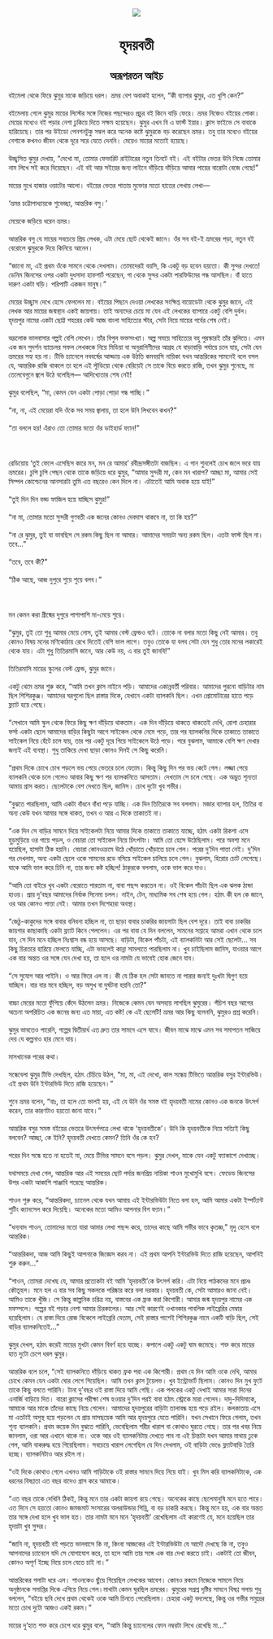 <div align=center> <img src="../../metadata/images/rabibasariya/short-story:-হৃদয়বতী.jpg" align="center" ></div>
<h1 align=center> হৃদয়বতী</h1>
<h2 align=center>অরূপরতন আইচ</h2>
বইমেলা থেকে ফিরে ঝুমুর মাকে জড়িয়ে ধরল। ভ্রমর বেশ অবাকই হলেন, “কী ব্যাপার ঝুমুর, এত খুশি কেন?”<br> <br>বইমেলায় গেলে ঝুমুর মায়ের লিস্টের সঙ্গে নিজের পছন্দেরও প্রচুর বই কিনে বাড়ি ফেরে। ভ্রমর নিজেও বইয়ের পোকা। মেয়ের মধ্যেও বই পড়ার নেশা ঢুকিয়ে দিতে সক্ষম হয়েছেন। ঝুমুর এখন বি এ ফার্স্ট ইয়ার। ক্লাস ফাইভে সে বাবাকে হারিয়েছে। তার পর উইডো পেনশনটুকু সম্বল করে অনেক কষ্টে ঝুমুরকে বড় করেছেন ভ্রমর। তবু তার মধ্যেও বইয়ের নেশাকে কখনও জীবন থেকে দূরে সরে যেতে দেননি। মেয়েও মায়ের মতোই হয়েছে।<br> <br>উচ্ছ্বসিত ঝুমুর দেখায়, “দেখো মা, তোমার ফেভারিট রাইটারের নতুন তিনটে বই। এই বইটার ভেতর উনি নিজে তোমার নাম লিখে সই করে দিয়েছেন। এই বই আর সইয়ের জন্য লাইনে দাঁড়িয়ে দাঁড়িয়ে আমার পায়ের বারোটা বেজে গেছে!”<br> <br>মায়ের মুখে হাজার ওয়াটের আলো। বইয়ের ভেতর পাতায় মুক্তোর মতো হাতের লেখায় লেখা—<br> <br>‘ভ্রমর চট্টোপাধ্যায়কে শুভেচ্ছা, আন্তরিক বসু।’<br> <br>মেয়েকে জড়িয়ে ধরেন ভ্রমর।<br> <br>আন্তরিক বসু যে মায়ের সবচেয়ে প্রিয় লেখক, এটা মেয়ে ছোট থেকেই জানে। ওঁর সব বই-ই ভ্রমরের পড়া, নতুন বই বেরোলে ঝুমুরকে দিয়ে কিনিয়ে আনেন।<br> <br>“জানো মা, এই প্রথম ওঁকে সামনে থেকে দেখলাম। তোমাদেরই বয়সি, কি একটু বড় হবেন হয়তো। কী সুন্দর দেখতে! ডেনিম জিনসের ওপর একটা দুধসাদা হাফশার্ট পরেছেন, গা থেকে সুন্দর একটা পারফিউমের গন্ধ আসছিল। বাঁ হাতে দারুণ একটা ঘড়ি। পরিপাটি একজন মানুষ।”<br> <br>মেয়ের উচ্ছ্বাস দেখে হেসে ফেললেন মা। বইয়ের পিছনে দেওয়া লেখকের সংক্ষিপ্ত বায়োডেটা থেকে ঝুমুর জানে, এই লেখক আর মায়ের জন্মস্থান একই জায়গায়। তাই অন্যদের চেয়ে মা যেন এই লেখকের ব্যাপারে একটু বেশি দুর্বল। হৃদয়পুর নামের একটা ছোট্ট শহরের কেউ আজ বাংলা সাহিত্যের স্টার, সেটা নিয়ে মায়ের গর্বের শেষ নেই।<br> <br>ভদ্রলোক ভালবাসার গল্পই বেশি লেখেন। তাঁর বিপুল ভক্তসংখ্যা। অল্প সময়ে সাহিত্যের বহু পুরস্কারই তাঁর ঝুলিতে। এমন এক জন সুদর্শন ব্যাচেলর সফল লেখককে নিয়ে মিডিয়া বা অনুরাগিণীদের আগ্রহ যে বাড়াবাড়ি পর্যায়ে চলে যায়, সেটা যেন ভ্রমরের সহ্য হয় না। টিভি চ্যানেলে নববর্ষের আড্ডায় এক উঠতি কমবয়সি নায়িকা যখন আন্তরিকের সামনেই বলে বসল যে, আন্তরিক রাজি থাকলে তা হলে এই স্টুডিয়ো থেকে বেরিয়েই সে তাকে বিয়ে করতে রাজি, তখন ঝুমুর শুনেছে, মা তেলেবেগুনে জ্বলে উঠে বলেছিল— আদিখ্যেতার শেষ নেই!<br> <br>ঝুমুর বলেছিল, “মা, কেমন যেন একটা পোড়া পোড়া গন্ধ পাচ্ছি।”<br> <br>“না, না, এই মেয়েরা যদি ওঁকে সব সময় জ্বালায়, তা হলে উনি লিখবেন কখন?”<br> <br>“তা বললে হয়! এঁরাও তো তোমার মতো ওঁর ডাইহার্ড ফ্যান!”<br> <br><br> <br>রেডিয়োয় ‘তুই ফেলে এসেছিস কারে মন, মন রে আমার’ রবীন্দ্রসঙ্গীতটা বাজছিল। এ গান শুনলেই চোখ জলে ভরে যায় ভ্রমরের। চুপি চুপি পেছন থেকে তাকে জড়িয়ে ধরে ঝুমুর, “আমার সুন্দরী মা, কেন মন খারাপ? আচ্ছা মা, আমার সেই সিম্পল কোশ্চেনের আনসারটা তুমি এত বছরেও কেন দিলে না। এটাতেই আমি অবাক হয়ে যাই!”<br> <br>“তুই দিন দিন বড্ড ফাজিল হয়ে যাচ্ছিস ঝুমুর!”<br> <br>“না মা, তোমার মতো সুন্দরী গুণবতী এক জনের কোনও দেবদাস থাকবে না, তা কি হয়?”<br> <br>“না রে ঝুমুর, তুই যা ভাবছিস সে রকম কিছু ছিল না আমার। আমাদের সময়টা অন্য রকম ছিল। এতটা ফাস্ট ছিল না। তবে...”<br> <br>“তবে, তবে কী?”<br> <br>“ঠিক আছে, আজ দুপুরে শুয়ে শুয়ে বলব।”<br> <br><br> <br>মন কেমন করা গ্রীষ্মের দুপুরে পাশাপাশি মা-মেয়ে শুয়ে।<br> <br>“ঝুমুর, তুই তো শুধু আমার মেয়ে নোস, তুই আমার বেস্ট ফ্রেন্ডও বটে। তোকে না বলার মতো কিছু নেই আমার। তবু কোনও বিষয় মনের মণিকোঠায় রেখে দিতেই বেশি ভাল লাগে। তবুও তোকে যা বলব সেটা যেন শুধু তোর মনের লকারেই থেকে যায়। এটা শুধু তিতিরমাসি জানে, আর কেউ নয়, এ বার তুই জানবি!”<br> <br>তিতিরমাসি মায়ের স্কুলের বেস্ট ফ্রেন্ড, ঝুমুর জানে।<br> <br>একটু থেমে ভ্রমর শুরু করে, “আমি তখন ক্লাস নাইনে পড়ি। আমাদের একান্নবর্তী পরিবার। আমাদের পুরনো বাড়িটার নাম ছিল শিশিরকুঞ্জ। আমাদের ঘরগুলো ছিল রাস্তার দিকে, যেখানে একটা ব্যালকনি ছিল। এখন প্রোমোটারের হাতে পড়ে ফ্ল্যাট হয়ে গেছে।<br> <br>“সেখানে আমি স্কুল থেকে ফিরে কিছু ক্ষণ দাঁড়িয়ে থাকতাম। এক দিন দাঁড়িয়ে থাকতে থাকতেই দেখি, রোগা চেহারার ফর্সা একটা ছেলে আমাদের বাড়ির কিছুটা আগে সাইকেল থেকে নেমে পড়ে, তার পর ব্যালকনির দিকে তাকাতে তাকাতে সাইকেল নিয়ে হেঁটে চলে যায়, তার পর একটু দূরে গিয়ে সাইকেলে উঠে পড়ে। পরে বুঝলাম, আমাকে বেশি ক্ষণ দেখার জন্যই এই ব্যবস্থা। শুধু তাকিয়ে দেখা ছাড়া কোনও দিনই সে কিছু করেনি।<br> <br>“প্রথম দিকে চোখে চোখ পড়লে ভয় পেয়ে ভেতরে চলে যেতাম। কিন্তু কিছু দিন পর ভয় কেটে গেল। লজ্জা পেয়ে ব্যালকনি থেকে চলে গেলেও আবার কিছু ক্ষণ পর ব্যালকনিতে আসতাম। দেখতাম সে চলে গেছে। এক অদ্ভুত শূন্যতা আমায় গ্রাস করত। ছেলেটাকে বেশ দেখতে ছিল, জানিস। চোখ দুটো খুব গভীর।<br> <br>“বুঝতে পারছিলাম, আমি একটা বাঁধনে বাঁধা পড়ে যাচ্ছি। এক দিন তিতিরকে সব বললাম। মজার ব্যাপার হল, তিতির বা অন্য কেউ যখন আমার সঙ্গে থাকত, তখন ও আর এ দিকে তাকাতই না।<br> <br>“এক দিন সে বাড়ির সামনে দিয়ে সাইকেলটা নিয়ে আমার দিকে তাকাতে তাকাতে যাচ্ছে, হঠাৎ একটা রিকশা এসে হুড়মুড়িয়ে ওর গায়ে পড়ল, ও বেচারা তো সাইকেল নিয়ে চিৎপটাং। আমি তো হেসে উঠেছিলাম। পরে অবশ্য মনে হয়েছিল, হাসাটা ঠিক হয়নি। বেচারা কোনওক্রমে উঠে খোঁড়াতে খোঁড়াতে চলে গেল। পরের দু’দিন পাত্তা নেই। দু’দিন পর দেখলাম, অন্য একটা ছেলে ওকে সামনের রডে বসিয়ে সাইকেল চালিয়ে চলে গেল। বুঝলাম, হিরোর চোট লেগেছে। যাকে আমি ভাল করে চিনি না, তার জন্য কষ্ট হচ্ছিল! ঠাকুরকে বললাম, ওকে ভাল করে দাও।<br> <br>“আমি তো বাইরে খুব একটা বেরোতে পারতাম না, বাবা পছন্দ করতেন না। ওই বিকেল পাঁচটা ছিল এক ঝলক ঠান্ডা হাওয়। প্রায় দু’বছর আমাদের নির্বাক সিনেমা চলল। নাইন, টেন, মাধ্যমিক সব শেষ হয়ে গেল। হঠাৎ কী হল কে জানে, ওর আর কোনও পাত্তা নেই। আমার তখন দিশেহারা অবস্থা।<br> <br>“জেঠু-কাকুদের সঙ্গে বাবার বনিবনা হচ্ছিল না, তা ছাড়া বাবার চাকরির জায়গাটা ছিল বেশ দূরে। তাই বাবা চাকরির জায়গার কাছাকাছি একটা ফ্ল্যাট কিনে পেললেন। এর পর বাবা যে দিন বললেন, সামনের সপ্তাহে আমরা এখান থেকে চলে যাব, সে দিন মনে হচ্ছিল নিঃশ্বাস বন্ধ হয়ে আসছে। বাড়িটা, বিকেল পাঁচটা, এই ব্যালকনিটা আর সেই ছেলেটা... সব কিছু চিরতরে হারিয়ে ফেলতে যাচ্ছি, এটা ভাবলেই কান্না সামলাতে পারছিলাম না। খুব চাইছিলাম জানিস, যাওয়ার আগে এক বার অন্তত ওর সঙ্গে যেন দেখা হয়, তা হলে ওর নামটা যে ভাবেই হোক জেনে যাব।<br> <br>“সে সুযোগ আর পাইনি। ও আর ফিরে এল না। কী যে ঠিক হল সেটা জানতে না পারার জন্যই দুঃখটা দ্বিগুণ হয়ে যাচ্ছিল। বার বার মনে হচ্ছিল, বড় অসুখ বা দুর্ঘটনা হয়নি তো?”<br> <br>বাচ্চা মেয়ের মতো ফুঁপিয়ে কেঁদে উঠলেন ভ্রমর। নিজেকে কেমন যেন অসহায় লাগছিল ঝুমুরের। পঁচিশ বছর আগের অচেনা অপরিচিত এক জনের জন্য এত মায়া, এত কষ্ট! কে এই ছেলেটি! ভ্রমর আর কিছু বলেননি, ঝুমুরও প্রশ্ন করেনি।<br> <br>ঝুমুর ভাবতেও পারেনি, গল্পের দ্বিতীয়ার্ধ এত দ্রুত তার সামনে এসে যাবে। জীবন মাঝে মাঝে এমন সব সমাপতন সাজিয়ে দেয় যে কল্পনাও হার মেনে যায়।<br> <br>মাসখানেক পরের কথা।<br> <br>সন্ধেবেলা ঝুমুর টিভি দেখছিল, হঠাৎ চেঁচিয়ে উঠল, “মা, মা, এই দেখো, কাল সন্ধেয় টিভিতে আন্তরিক বসুর ইন্টারভিউ। এই প্রথম উনি ইন্টারভিউ দিতে রাজি হয়েছেন।”<br> <br>শুনে ভ্রমর বলেন, “বাঃ, তা হলে তো ভালই হয়, এই যে উনি ওঁর সমস্ত বই হৃদয়বতী নামের কোনও এক জনকে উৎসর্গ করেন, তার কারণটাও হয়তো জানা যাবে।”<br> <br>আন্তরিক বসুর সমস্ত বইয়ের ভেতরে উৎসর্গপত্রে লেখা থাকে ‘হৃদয়বতীকে’। উনি কি হৃদয়বতীকে নিয়ে সত্যিই কিছু বলবেন? আচ্ছা, কে ইনি? হৃদয়বতী দেখতে কেমন? তিনি ওঁর কে হন?<br> <br>পরের দিন সন্ধে হতে না হতেই মা, মেয়ে টিভির সামনে বসে পড়ল। ঝুমুর দেখল, মাকে যেন একটু ফ্যাকাশে দেখাচ্ছে।<br> <br>যথাসময়ে দেখা গেল, আন্তরিক আর এই সময়ের ছোট পর্দার জনপ্রিয় নায়িকা শাওন মুখোমুখি বসে। ফেডেড জিনসের উপর একটা আকাশি পাঞ্জাবি পরেছে আন্তরিক।<br> <br>শাওন শুরু করে, “আন্তরিকদা, চ্যানেল থেকে যখন আমায় এই ইন্টারভিউটা নিতে বলা হল, আমি আমার একটা ইম্পর্ট্যান্ট শুটিং ক্যানসেল করে দিয়েছি। অনেকের মতো আমিও আপনার বিগ ফ্যান।”<br> <br>“ধন্যবাদ শাওন, তোমাদের মতো যারা আমার লেখা পছন্দ করে, তাদের কাছে আমি গভীর ভাবে কৃতজ্ঞ,” মৃদু হেসে বলে আন্তরিক।<br> <br>“আন্তরিকদা, আজ আমি কিছুই আপনাকে জিজ্ঞেস করব না। এই প্রথম আপনি ইন্টারভিউ দিতে রাজি হয়েছেন, আপনিই শুরু করুন...”<br> <br>“শাওন, তোমরা দেখেছ যে, আমার প্রত্যেকটা বই আমি ‘হৃদয়বতী’কে উৎসর্গ করি। এটা নিয়ে পাঠকদের মনে প্রচণ্ড কৌতূহল। মনে হল এ বার সব কিছু সকলকে পরিষ্কার করে বলা দরকার। হৃদয়বতী কে, সেটা আমারও জানা নেই। আমিও তাকে খুঁজি। সে কিন্তু কাল্পনিক চরিত্র নয়, বাস্তবের এক ফ্রক করা কিশোরী। আমার জন্ম হৃদয়পুর নামের এক মফস্সলে। গল্পের বই পড়ার নেশা আমার চিরকালের। আর সেই কারণেই ওখানকার পাবলিক লাইব্রেরির মেম্বার হয়েছিলাম। যে রাস্তা দিয়ে রোজ বিকেলে লাইব্রেরি যেতাম, সেই রাস্তার পাশেই শিশিরকুঞ্জ নামে একটি বাড়ি ছিল, সেই বাড়ির ব্যালকনিতেই...”<br> <br>ঝুমুর দেখল, হঠাৎ করেই মায়ের মুখটা কেমন বিবর্ণ হয়ে যাচ্ছে। কপালে একটু একটু ঘাম জমেছে। শক্ত করে মায়ের হাত দুটো চেপে ধরল ঝুমুর।<br> <br>আন্তরিক বলে চলে, “সেই ব্যালকনিতে দাঁড়িয়ে থাকত ফ্রক পরা এক কিশোরী। প্রথম যে দিন আমি ওকে দেখি, আমার চোখে কেমন যেন একটা ঘোর লেগে গিয়েছিল। আমি তখন ক্লাস টুয়েলভ। খুব ইন্ট্রোভার্ট ছিলাম। কোনও দিন মুখ ফুটে তাকে কিছু বলতে পারিনি। টানা দু’বছর ওই রাস্তা দিয়ে আমি গেছি। এক পলকের একটু দেখাই আমার সারা দিনের এনার্জি বাড়িয়ে দিত। বারো ক্লাসের পরীক্ষা শেষ হওয়ার দু’দিন পরই বাবা হঠাৎ স্ট্রোকে মারা গেলেন। দাদু-দিদিমাকে, আমাকে আর মাকে তাঁদের কাছে নিয়ে গেলেন। আমাদের হৃদয়পুরের বাড়িটা তালাবন্ধ হয়ে পড়ে রইল। কলকাতায় এসে মা এতটাই অসুস্থ হয়ে পড়লেন যে প্রায় মাসছয়েক আমি আর হৃদয়পুরে যেতে পারিনি। যখন সেখানে ফিরে গেলাম, তখন শূন্য ব্যালকনি। প্রথম কয়েক দিন বুঝতে পারিনি, ভেবেছিলাম শরীর খারাপ বা কোথাও ঘুরতে গেছে। তার পর খবর নিয়ে জানলাম, ওরা আর এখানে থাকে না। ওকে আর ওই ব্যালকনিটায় দেখতে পাব না এই চিন্তাটা যখন আমার মাথায় ঢুকে গেল, আমি বাকরুদ্ধ হয়ে গিয়েছিলাম। সবচেয়ে খারাপ লেগেছিল যে দিন দেখলাম, ওই বাড়িটা ভেঙে ফ্ল্যাটবাড়ি তৈরি হচ্ছে। ব্যালকনিটাও আর রইল না।<br> <br>“ওই দিকে কোথাও গেলে এখনও আমি গাড়িটাকে ওই রাস্তার সামনে দিয়ে নিয়ে যাই। খুব মিস করি ব্যালকনিটাকে, এক ধরনের বিষণ্ণতা এত বছর বাদেও গ্রাস করে আমাকে।<br> <br>“এত বছর তাকে দেখিনি ঠিকই, কিন্তু মনে তার একটা জায়গা রয়ে গেছে। অনেকের কাছে ছেলেমানুষি মনে হতে পারে। এত দিনে সে হয়তো কোনও জমজমাট সংসারের অলরাউন্ডার গিন্নি, বা বড় চাকরি করছে। কিন্তু মনে হয়, এক বার অন্তত তার সঙ্গে দেখা হলে খুব ভাল হত। তার নামটা মনে মনে ‘হৃদয়বতী’ রেখেছিলাম এই কারণেই যে, মনে হয়েছিল তার হৃদয়টা খুব সুন্দর।<br> <br>“জানি না, হৃদয়বতী বই পড়তে ভালবাসে কি না, কিংবা আজকের এই ইন্টারভিউটা যে আদৌ দেখছে কি না, তবুও আপনাদের চ্যানেলে যদি সে যোগাযোগ করে, তা হলে আমি তার সঙ্গে এক বার দেখা করতে চাই। একটাই তো জীবন, কোনও অপূর্ণ ইচ্ছে নিয়ে চলে যেতে চাই না।”<br> <br>আন্তরিকের গলাটা ধরে এল। শাওনকেও ছুঁয়ে গিয়েছিল লেখকের আবেগ। কোনও রকমে নিজেকে সামলে নিয়ে অনুষ্ঠানকে সমাপ্তির দিকে এগিয়ে নিয়ে গেল।মাথাটা কেমন ঘুরছিল ভ্রমরের। ঝুমুরের সপ্রশ্ন দৃষ্টির সামনে বিষণ্ণ গলায় শুধু বললেন, “বইয়ে ছবি দেখে প্রথম থেকেই ওকে আমি চিনতে পেরেছিলাম। চেহারা একটু বদলেছে, কিন্তু ওর গভীর সমুদ্রের মতো চোখ দুটো আজও একই রকম।”<br> <br>মায়ের দু’হাত শক্ত করে চেপে ধরে ঝুমুর বলে, “আমি কিন্তু চ্যানেলের ফোন নম্বরটা লিখে রেখেছি মা...”